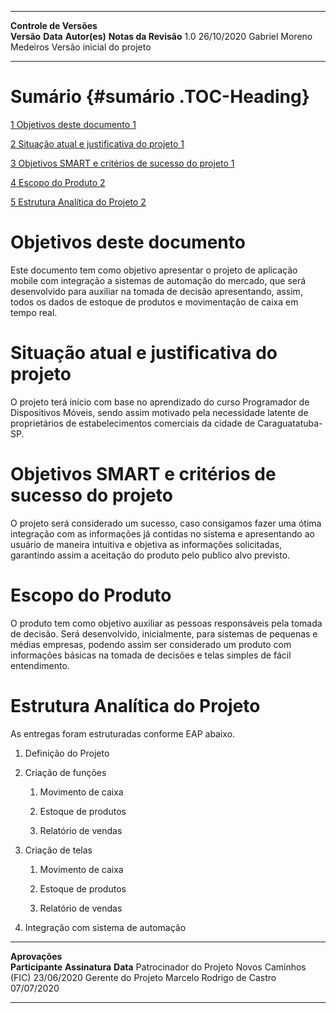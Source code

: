  ------------------------- ------------ ------------------------- ---------------------------
  **Controle de Versões**                                          
  **Versão**                **Data**     **Autor(es)**             **Notas da Revisão**
  1.0                       26/10/2020   Gabriel Moreno Medeiros   Versão inicial do projeto
  ------------------------- ------------ ------------------------- ---------------------------

Sumário {#sumário .TOC-Heading}
=======

[1 Objetivos deste documento 1](#objetivos-deste-documento)

[2 Situação atual e justificativa do projeto
1](#situação-atual-e-justificativa-do-projeto)

[3 Objetivos SMART e critérios de sucesso do projeto
1](#objetivos-smart-e-critérios-de-sucesso-do-projeto)

[4 Escopo do Produto 2](#escopo-do-produto)

[5 Estrutura Analítica do Projeto 2](#estrutura-analítica-do-projeto)

Objetivos deste documento
=========================

Este documento tem como objetivo apresentar o projeto de aplicação
mobile com integração a sistemas de automação do mercado, que será
desenvolvido para auxiliar na tomada de decisão apresentando, assim,
todos os dados de estoque de produtos e movimentação de caixa em tempo
real.

Situação atual e justificativa do projeto
=========================================

O projeto terá início com base no aprendizado do curso Programador de
Dispositivos Móveis, sendo assim motivado pela necessidade latente de
proprietários de estabelecimentos comerciais da cidade de
Caraguatatuba-SP.

Objetivos SMART e critérios de sucesso do projeto
=================================================

O projeto será considerado um sucesso, caso consigamos fazer uma ótima
integração com as informações já contidas no sistema e apresentando ao
usuário de maneira intuitiva e objetiva as informações solicitadas,
garantindo assim a aceitação do produto pelo publico alvo previsto.

Escopo do Produto
=================

O produto tem como objetivo auxiliar as pessoas responsáveis pela tomada
de decisão. Será desenvolvido, inicialmente, para sistemas de pequenas e
médias empresas, podendo assim ser considerado um produto com
informações básicas na tomada de decisões e telas simples de fácil
entendimento.

Estrutura Analítica do Projeto
==============================

As entregas foram estruturadas conforme EAP abaixo.

1.  Definição do Projeto

2.  Criação de funções

    1.  Movimento de caixa

    2.  Estoque de produtos

    3.  Relatório de vendas

3.  Criação de telas

    1.  Movimento de caixa

    2.  Estoque de produtos

    3.  Relatório de vendas

4.  Integração com sistema de automação

  ------------------------- --------------------------- ------------
  **Aprovações**                                        
  **Participante**          **Assinatura**              **Data**
  Patrocinador do Projeto   Novos Caminhos (FIC)        23/06/2020
  Gerente do Projeto        Marcelo Rodrigo de Castro   07/07/2020
  ------------------------- --------------------------- ------------
